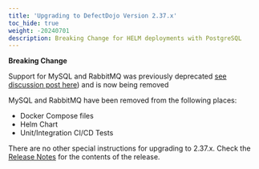 ```yaml
---
title: 'Upgrading to DefectDojo Version 2.37.x'
toc_hide: true
weight: -20240701
description: Breaking Change for HELM deployments with PostgreSQL
---
```


**Breaking Change**

Support for MySQL and RabbitMQ was previously deprecated [see discussion post here](https://github.com/DefectDojo/django-DefectDojo/discussions/9690)) and is now being removed

MySQL and RabbitMQ have been removed from the following places:
- Docker Compose files
- Helm Chart
- Unit/Integration CI/CD Tests

There are no other special instructions for upgrading to 2.37.x. Check the [Release Notes](https://github.com/DefectDojo/django-DefectDojo/releases/tag/2.36.0) for the contents of the release.